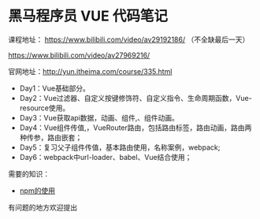 # 黑马程序员 VUE 代码笔记

课程地址：
https://www.bilibili.com/video/av29192186/ （不全缺最后一天）

https://www.bilibili.com/video/av27969216/

官网地址：http://yun.itheima.com/course/335.html


- Day1：Vue基础部分。
- Day2：Vue过滤器、自定义按键修饰符、自定义指令、生命周期函数，Vue-resource使用。
- Day3：Vue获取api数据，动画、组件,、组件动画。
- Day4：Vue组件传值,，VueRouter路由，包括路由标签，路由动画，路由两种传参，路由嵌套；
- Day5：复习父子组件传值，基本路由使用，名称案例，webpack;
- Day6：webpack中url-loader、babel、Vue结合使用；

需要的知识：
- [npm的使用](https://segmentfault.com/a/1190000007683367)

有问题的地方欢迎提出
